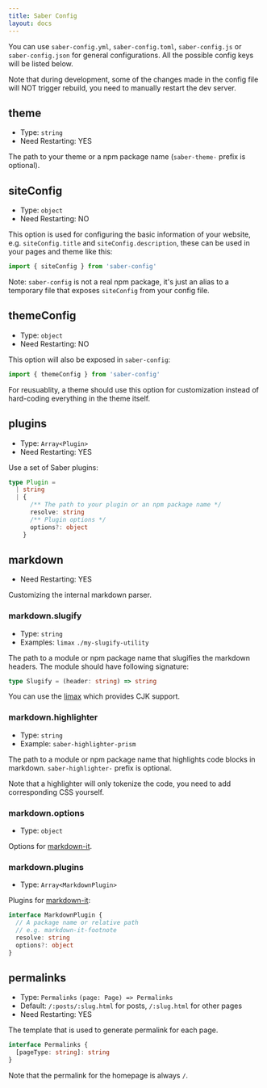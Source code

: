 ```yaml
---
title: Saber Config
layout: docs
---
```


You can use `saber-config.yml`, `saber-config.toml`, `saber-config.js` or `saber-config.json` for general configurations. All the possible config keys will be listed below.

Note that during development, some of the changes made in the config file will NOT trigger rebuild, you need to manually restart the dev server.

## theme

- Type: `string`
- Need Restarting: YES

The path to your theme or a npm package name (`saber-theme-` prefix is optional).

## siteConfig

- Type: `object`
- Need Restarting: NO

This option is used for configuring the basic information of your website, e.g. `siteConfig.title` and `siteConfig.description`, these can be used in your pages and theme like this:

```js
import { siteConfig } from 'saber-config'
```

Note: `saber-config` is not a real npm package, it's just an alias to a temporary file that exposes `siteConfig` from your config file.

## themeConfig

- Type: `object`
- Need Restarting: NO

This option will also be exposed in `saber-config`:

```js
import { themeConfig } from 'saber-config'
```

For reusuablity, a theme should use this option for customization instead of hard-coding everything in the theme itself.

## plugins

- Type: `Array<Plugin>`
- Need Restarting: YES

Use a set of Saber plugins:

```typescript
type Plugin =
  | string
  | {
      /** The path to your plugin or an npm package name */
      resolve: string
      /** Plugin options */
      options?: object
    }
```

## markdown

- Need Restarting: YES

Customizing the internal markdown parser.

### markdown.slugify

- Type: `string`
- Examples: `limax` `./my-slugify-utility`

The path to a module or npm package name that slugifies the markdown headers. The module should have following signature:

```typescript
type Slugify = (header: string) => string
```

You can use the [limax](https://github.com/lovell/limax) which provides CJK support.

### markdown.highlighter

- Type: `string`
- Example: `saber-highlighter-prism`

The path to a module or npm package name that highlights code blocks in markdown. `saber-highlighter-` prefix is optional.

Note that a highlighter will only tokenize the code, you need to add corresponding CSS yourself.

### markdown.options

- Type: `object`

Options for [markdown-it](https://github.com/markdown-it/markdown-it).

### markdown.plugins

- Type: `Array<MarkdownPlugin>`

Plugins for [markdown-it](https://github.com/markdown-it/markdown-it):

```typescript
interface MarkdownPlugin {
  // A package name or relative path
  // e.g. markdown-it-footnote
  resolve: string
  options?: object
}
```

## permalinks

- Type: `Permalinks` `(page: Page) => Permalinks`
- Default: `/:posts/:slug.html` for posts, `/:slug.html` for other pages
- Need Restarting: YES

The template that is used to generate permalink for each page.

```typescript
interface Permalinks {
  [pageType: string]: string
}
```

Note that the permalink for the homepage is always `/`.
